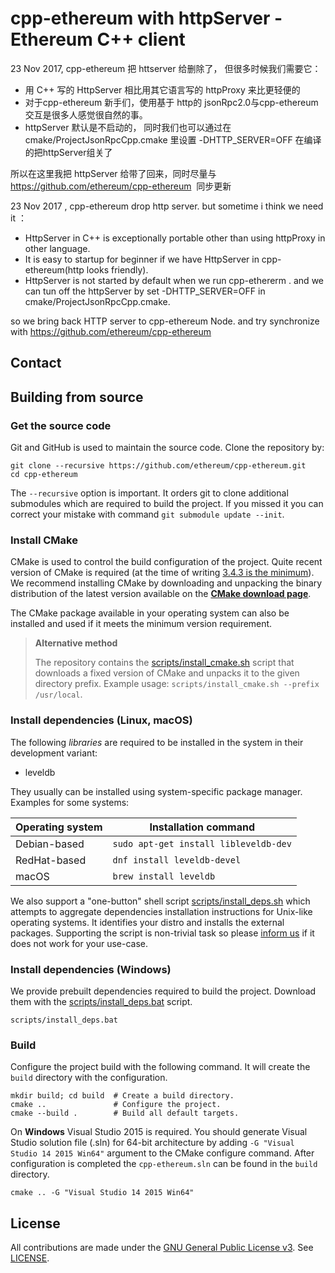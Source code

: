 # cpp-ethereum with httpServer - Ethereum C++ client


23 Nov 2017, cpp-ethereum 把 httserver 给删除了， 但很多时候我们需要它：
- 用 C++ 写的 HttpServer 相比用其它语言写的 httpProxy 来比更轻便的
- 对于cpp-ethereum 新手们，使用基于 http的 jsonRpc2.0与cpp-ethereum交互是很多人感觉很自然的事。
- httpServer 默认是不启动的， 同时我们也可以通过在cmake/ProjectJsonRpcCpp.cmake 里设置 -DHTTP_SERVER=OFF 在编译的把httpServer组关了

所以在这里我把 httpServer 给带了回来，同时尽量与 https://github.com/ethereum/cpp-ethereum  同步更新


 23 Nov 2017 , cpp-ethereum drop http server. but sometime i think we need it ：
 
- HttpServer in C++ is exceptionally portable other than using httpProxy in other language.
- It is easy to startup for beginner if we have HttpServer in cpp-ethereum(http looks friendly).
- HttpServer is not started by default when we run cpp-ethererm . and we can tun off the httpServer by set  -DHTTP_SERVER=OFF in cmake/ProjectJsonRpcCpp.cmake.


so we  bring back HTTP server to cpp-ethereum Node. and try synchronize with https://github.com/ethereum/cpp-ethereum 








## Contact


## Building from source

### Get the source code

Git and GitHub is used to maintain the source code. Clone the repository by:

```shell
git clone --recursive https://github.com/ethereum/cpp-ethereum.git
cd cpp-ethereum
```

The `--recursive` option is important. It orders git to clone additional 
submodules which are required to build the project.
If you missed it you can correct your mistake with command 
`git submodule update --init`.

### Install CMake

CMake is used to control the build configuration of the project. Quite recent 
version of CMake is required 
(at the time of writing [3.4.3 is the minimum](CMakeLists.txt#L25)).
We recommend installing CMake by downloading and unpacking the binary 
distribution  of the latest version available on the 
[**CMake download page**](https://cmake.org/download/).

The CMake package available in your operating system can also be installed
and used if it meets the minimum version requirement.

> **Alternative method**
>
> The repository contains the
[scripts/install_cmake.sh](scripts/install_cmake.sh) script that downloads 
> a fixed version of CMake and unpacks it to the given directory prefix. 
> Example usage: `scripts/install_cmake.sh --prefix /usr/local`.

### Install dependencies (Linux, macOS)

The following *libraries* are required to be installed in the system in their
development variant:

- leveldb

They usually can be installed using system-specific package manager.
Examples for some systems:

Operating system | Installation command
---------------- | --------------------
Debian-based     | `sudo apt-get install libleveldb-dev`
RedHat-based     | `dnf install leveldb-devel`
macOS            | `brew install leveldb`


We also support a "one-button" shell script 
[scripts/install_deps.sh](scripts/install_deps.sh)
which attempts to aggregate dependencies installation instructions for Unix-like
operating systems. It identifies your distro and installs the external packages.
Supporting the script is non-trivial task so please [inform us](#contact)
if it does not work for your use-case.

### Install dependencies (Windows)

We provide prebuilt dependencies required to build the project. Download them
with the [scripts/install_deps.bat](scripts/install_deps.bat) script.

```shell
scripts/install_deps.bat
```

### Build

Configure the project build with the following command. It will create the 
`build` directory with the configuration.

```shell
mkdir build; cd build  # Create a build directory.
cmake ..               # Configure the project.
cmake --build .        # Build all default targets.
```

On **Windows** Visual Studio 2015 is required. You should generate Visual Studio 
solution file (.sln) for 64-bit architecture by adding 
`-G "Visual Studio 14 2015 Win64"` argument to the CMake configure command.
After configuration is completed the `cpp-ethereum.sln` can be found in the
`build` directory.

```shell
cmake .. -G "Visual Studio 14 2015 Win64"
```

## License

All contributions are made under the [GNU General Public License v3](https://www.gnu.org/licenses/gpl-3.0.en.html). See [LICENSE](LICENSE).
